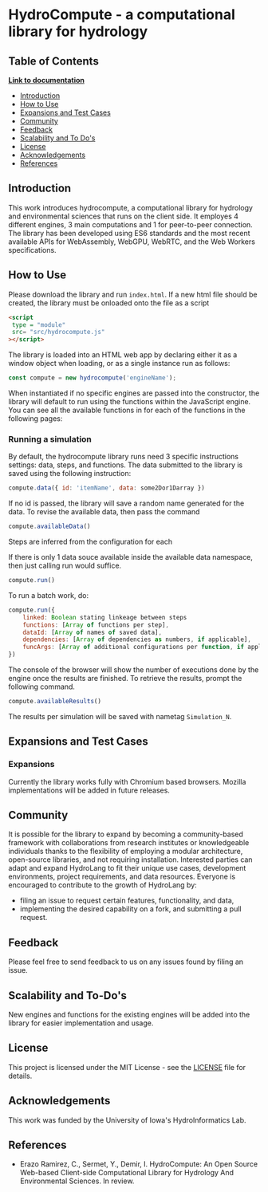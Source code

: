 # HydroCompute - a computational library for hydrology

## Table of Contents

[**Link to documentation**](https://uihilab.github.io/HydroCompute/)

* [Introduction](https://github.com/uihilab/HydroCompute#Introduction)
* [How to Use](https://github.com/uihilab/HydroCompute#How-to-Use)
* [Expansions and Test Cases](https://github.com/uihilab/HydroCompute#Expansions-and-Test-Cases)
* [Community](https://github.com/uihilab/HydroCompute#Community)
* [Feedback](https://github.com/uihilab/HydroCompute#Feedback)
* [Scalability and To Do's](https://github.com/uihilab/HydroCompute#Scalability-and-To-Dos)
* [License](https://github.com/uihilab/HydroCompute#License)
* [Acknowledgements](https://github.com/uihilab/HydroCompute#Acknowledgements)
* [References](#references)

## Introduction
This work introduces hydrocompute, a computational library for hydrology and environmental sciences that runs on the client side. It employes 4 different engines, 3 main computations and 1 for peer-to-peer connection. The library has been developed using ES6 standards and the most recent available APIs for WebAssembly, WebGPU, WebRTC, and the Web Workers specifications.


## How to Use
Please download the library and run `index.html`. If a new html file should be created, the library must be onloaded onto the file as a script

```html
<script
 type = "module"
 src= "src/hydrocompute.js"
></script>
```

The library is loaded into an HTML web app by declaring either it as a window object when loading, or as a single instance run as follows:

```javascript
const compute = new hydrocompute('engineName');
```

When instantiated if no specific engines are passed into the constructor, the library will default to run using the functions within the JavaScript engine. You can see all the available functions in for each of the functions in the following pages:

### Running a simulation

By default, the hydrocompute library runs need 3 specific instructions settings: data, steps, and functions. The data submitted to the library is saved using the following instruction:

```javascript
compute.data({ id: 'itemName', data: some2Dor1Darray })
```

If no id is passed, the library will save a random name generated for the data. To revise the available data, then pass the command

```javascript
compute.availableData()
```

Steps are inferred from the configuration for each 

If there is only 1 data souce available inside the available data namespace, then just calling run would suffice.

```javascript
compute.run()
```

To run a batch work, do:

```javascript
compute.run({
    linked: Boolean stating linkeage between steps
    functions: [Array of functions per step],
    dataId: [Array of names of saved data],
    dependencies: [Array of dependencies as numbers, if applicable],
    funcArgs: [Array of additional configurations per function, if applicable]
})
```
The console of the browser will show the number of executions done by the engine once the results are finished. To retrieve the results, prompt the following command.

```javascript
compute.availableResults()
```
The results per simulation will be saved with nametag `Simulation_N`.

## Expansions and Test Cases
### Expansions
Currently the library works fully with Chromium based browsers. Mozilla implementations will be added in future releases.

## Community
It is possible for the library to expand by becoming a community-based framework with collaborations from research institutes or knowledgeable individuals thanks to the flexibility of employing a modular architecture, open-source libraries, and not requiring installation. Interested parties can adapt and expand HydroLang to fit their unique use cases, development environments, project requirements, and data resources. Everyone is encouraged to contribute to the growth of HydroLang by:
* filing an issue to request certain features, functionality, and data,
* implementing the desired capability on a fork, and submitting a pull request.

## Feedback
Please feel free to send feedback to us on any issues found by filing an issue.

## Scalability and To-Do's
New engines and functions for the existing engines will be added into the library for easier implementation and usage.


## License
This project is licensed under the MIT License - see the [LICENSE](https://github.com/uihilab/HydroCompute/blob/master/LICENSE) file for details.

## Acknowledgements
This work was funded by the University of Iowa's HydroInformatics Lab.

## References

* Erazo Ramirez, C., Sermet, Y., Demir, I. HydroCompute: An Open Source Web-based Client-side Computational Library 
for Hydrology And Environmental Sciences. In review.

